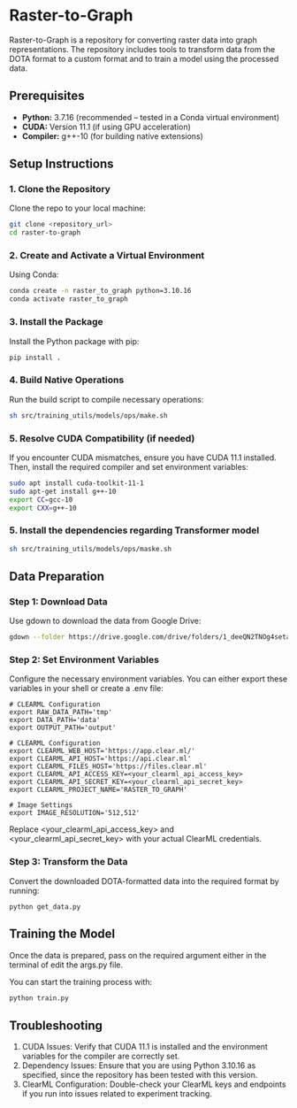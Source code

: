# Raster-to-Graph

Raster-to-Graph is a repository for converting raster data into graph representations. The repository includes tools to transform data from the DOTA format to a custom format and to train a model using the processed data.

## Prerequisites

- **Python:** 3.7.16 (recommended – tested in a Conda virtual environment)
- **CUDA:** Version 11.1 (if using GPU acceleration)
- **Compiler:** g++-10 (for building native extensions)

## Setup Instructions

### 1. Clone the Repository

Clone the repo to your local machine:

```bash
git clone <repository_url>
cd raster-to-graph
```

### 2. Create and Activate a Virtual Environment
Using Conda:

```bash
conda create -n raster_to_graph python=3.10.16
conda activate raster_to_graph
```

### 3. Install the Package
Install the Python package with pip:
```bash
pip install .
```

### 4. Build Native Operations
Run the build script to compile necessary operations:

```bash
sh src/training_utils/models/ops/make.sh
```

### 5. Resolve CUDA Compatibility (if needed)
If you encounter CUDA mismatches, ensure you have CUDA 11.1 installed. Then, install the required compiler and set environment variables:

```bash
sudo apt install cuda-toolkit-11-1
sudo apt-get install g++-10
export CC=gcc-10
export CXX=g++-10
```

### 5. Install the dependencies regarding Transformer model

```bash
sh src/training_utils/models/ops/maske.sh
```

## Data Preparation

### Step 1: Download Data
Use gdown to download the data from Google Drive:

```bash
gdown --folder https://drive.google.com/drive/folders/1_deeQN2TNOg4setau1G2_IrjnPAqOBSq?usp=sharing -O tmp
```


### Step 2: Set Environment Variables
Configure the necessary environment variables. You can either export these variables in your shell or create a .env file:

```env
# CLEARML Configuration
export RAW_DATA_PATH='tmp'
export DATA_PATH='data'
export OUTPUT_PATH='output'

# CLEARML Configuration
export CLEARML_WEB_HOST='https://app.clear.ml/'
export CLEARML_API_HOST='https://api.clear.ml'
export CLEARML_FILES_HOST='https://files.clear.ml'
export CLEARML_API_ACCESS_KEY=<your_clearml_api_access_key>
export CLEARML_API_SECRET_KEY=<your_clearml_api_secret_key>
export CLEARML_PROJECT_NAME='RASTER_TO_GRAPH'

# Image Settings
export IMAGE_RESOLUTION='512,512'
```
Replace <your_clearml_api_access_key> and <your_clearml_api_secret_key> with your actual ClearML credentials.


### Step 3: Transform the Data
Convert the downloaded DOTA-formatted data into the required format by running:

```bsah
python get_data.py
```

## Training the Model
Once the data is prepared, pass on the required argument either in the terminal of edit the args.py file.

You can start the training process with:

```bash
python train.py
```
## Troubleshooting

1. CUDA Issues: Verify that CUDA 11.1 is installed and the environment variables for the compiler are correctly set.
2. Dependency Issues: Ensure that you are using Python 3.10.16 as specified, since the repository has been tested with this version.
3. ClearML Configuration: Double-check your ClearML keys and endpoints if you run into issues related to experiment tracking.